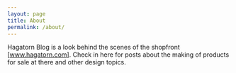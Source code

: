 ```yaml
---
layout: page
title: About
permalink: /about/
---
```


Hagatorn Blog is a look behind the scenes of the shopfront [www.hagatorn.com].  Check in here for posts about the making of products for sale at there and other design topics.
